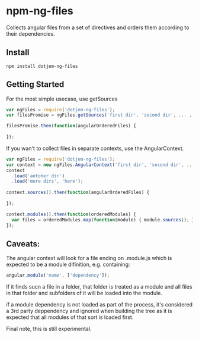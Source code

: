 npm-ng-files
============

Collects angular files from a set of directives and orders them according to their dependencies.


Install
----

```
npm install dotjem-ng-files
```


Getting Started
----

For the most simple usecase, use getSources
```javascript
var ngFiles = require('dotjem-ng-files');
var filesPromise = ngFiles.getSources('first dir', 'second dir', ... , "n'th dir");

filesPromise.then(function(angularOrderedFiles) {
  
});
```

If you wan't to collect files in separate contexts, use the AngularContext.
```javascript
var ngFiles = require('dotjem-ng-files');
var context = new ngFiles.AngularContext('first dir', 'second dir', ... , "n'th dir");
context
  .load('antoher dir')
  .load('more dirs', 'here');
  
context.sources().then(function(angularOrderedFiles) {
  
});

context.modules().then(function(orderedModules) {
  var files = orderedModules.map(function(module) { module.sources(); });
});
```

Caveats:
----
The angular context will look for a file ending on .module.js which is expected to be a module difinition, e.g. containing:

```javascript
angular.module('name', ['dependency']);
```

If it finds sucn a file in a folder, that folder is treated as a module and all files in that folder and subfolders of it will be loaded into the module.

if a module dependency is not loaded as part of the process, it's considered a 3rd party deppendency and ignored when building the tree as it is expected that all modules of that sort is loaded first.

Final note, this is still experimental.
